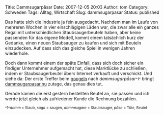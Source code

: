 Title: Dammsugarpåsar
Date: 2007-12-05 20:03
Author: tom
Category: Schweden
Tags: Alltag, Wirtschaft
Slug: dammsugarpasar
Status: published

Das hatte sich die Industrie ja fein ausgedacht. Nachdem man im Laufe
von mehreren Wochen in vier einschlägigen Läden war, die zwar alle ein
ganzes Regal mit unterschiedlichen Staubsaugerbeuteln haben, aber keine
passenden für das eigene Modell, kommt einem tatsächlich kurz der
Gedanke, einen neuen Staubsauger zu kaufen und sich mit Beuteln
einzudecken. Auf dass sich das gleiche Spiel in wenigen Jahren
wiederhole.

Doch dann kommt einem der späte Einfall, dass sich doch sicher ein
findiger Unternehmer aufgemacht hat, diese Marktlücke zu schließen,
indem er Staubsaugerbeutel übers Internet verkauft und verschickt. Und
siehe da: Der erste Treffer beim
[googeln](http://www.google.com/search?q=dammsugarp%C3%A5sar) nach
*dammsugarpåsar*<small>^1^</small> bringt
[dammsugarpasar.nu](http://www.dammsugarpasar.nu/) zutage, das genau
dies tut.

Gerade kamen die erst gestern bestellten Beutel an, sie passen und ich
werde jetzt gleich als zufriedener Kunde die Rechnung bezahlen.

<small>^1^*damm* = Staub, *suga* = saugen, *dammsugare* = Staubsauger,
*påse* = Tüte, Beutel</small>

